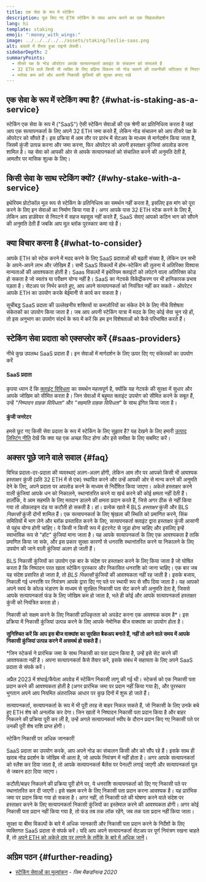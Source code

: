```yaml
---
title: एक सेवा के रूप में स्टेकिंग
description: पूल किए गए ETH स्टेकिंग के साथ आरंभ करने का एक सिंहावलोकन
lang: hi
template: staking
emoji: ":money_with_wings:"
image: ../../../../../assets/staking/leslie-saas.png
alt: बादलों में तैरता हुआ राइनो लेस्ली।
sidebarDepth: 2
summaryPoints:
  - तीसरे पक्ष के नोड ऑपरेटर आपके सत्यापनकर्ता क्लाइंट के संचालन को संभालते हैं
  - 32 ETH वाले किसी भी व्यक्ति के लिए बढ़िया विकल्प जो नोड चलाने की तकनीकी जटिलता से निपटने में सहज महसूस नहीं करता है
  - भरोसा कम करें और अपनी निकासी कुंजियों की सुरक्षा बनाए रखें
---
```


## एक सेवा के रूप में स्टेकिंग क्या है? {#what-is-staking-as-a-service}

स्टेकिंग एक सेवा के रूप में ("SaaS") ऐसी स्टेकिंग सेवाओं की एक श्रेणी का प्रतिनिधित्व करता है जहां आप एक सत्यापनकर्ता के लिए अपने 32 ETH जमा करते हैं, लेकिन नोड संचालन को आप तीसरे पक्ष के ऑपरेटर को सौंपते हैं। इस प्रक्रिया में आम तौर पर प्रारंभ में सेटअप के माध्यम से मार्गदर्शन किया जाता है, जिसमें कुंजी उत्पन्न करना और जमा करना, फिर ऑपरेटर को अपनी हस्ताक्षर कुंजियां अपलोड करना शामिल है। यह सेवा को आपकी ओर से आपके सत्यापनकर्ता को संचालित करने की अनुमति देती है, आमतौर पर मासिक शुल्क के लिए।

## किसी सेवा के साथ स्टेकिंग क्यों? {#why-stake-with-a-service}

इथेरियम प्रोटोकॉल मूल रूप से स्टेकिंग के प्रतिनिधित्व का समर्थन नहीं करता है, इसलिए इस मांग को पूरा करने के लिए इन सेवाओं का निर्माण किया गया है। अगर आपके पास 32 ETH स्टेक करने के लिए है, लेकिन आप हार्डवेयर से निपटने में सहज महसूस नहीं करते हैं, SaaS सेवाएं आपको कठिन भाग को सौंपने की अनुमति देती हैं जबकि आप मूल ब्लॉक पुरस्कार कमा रहे हैं।

<CardGrid>
  <Card title="आपका अपना सत्यापनकर्ता" emoji=":desktop_computer:" description="Deposit your own 32 ETH to activate your own set of signing keys that will participate in Ethereum consensus. Monitor your progress with dashboards to watch those ETH rewards accumulate." />    
  <Card title="आसान शुरूआत" emoji="🏁" description="Forget about hardware specs, setup, node maintenance and upgrades. SaaS providers let you outsource the hard part by uploading your own signing credentials, allowing them to run a validator on your behalf, for a small cost." />
  <Card title="अपना जोखिम सीमित करें" emoji=":shield:" description="In many cases users do not have to give up access to the keys that enable withdrawing or transferring staked funds. These are different from the signing keys, and can be stored separately to limit (but not eliminate) your risk as a staker." />
</CardGrid>

<StakingComparison page="saas" />

## क्या विचार करना है {#what-to-consider}

आपके ETH को स्टेक करने में मदद करने के लिए SaaS प्रदाताओं की बढ़ती संख्या है, लेकिन उन सभी के अपने-अपने लाभ और जोखिम हैं। सभी SaaS विकल्पों में होम-स्टेकिंग की तुलना में अतिरिक्त विश्वास मान्यताओं की आवश्यकता होती है। Saas विकल्पों में इथेरियम क्लाइंटों को लपेटने वाला अतिरिक्त कोड हो सकता है जो स्वतंत्र या परीक्षण योग्य नहीं है। SaaS का नेटवर्क विकेंद्रीकरण पर भी हानिकारक प्रभाव पड़ता है। सेटअप पर निर्भर करते हुए, आप अपने सत्यापनकर्ता को नियंत्रित नहीं कर सकते - ऑपरेटर आपके ETH का उपयोग करके बेईमानी से कार्य कर सकता है।

सूचीबद्ध SaaS प्रदाता की उल्लेखनीय शक्तियों या कमज़ोरियों का संकेत देने के लिए नीचे विशेषता संकेतकों का उपयोग किया जाता है। जब आप अपनी स्टेकिंग यात्रा में मदद के लिए कोई सेवा चुन रहे हों, तो इस अनुभाग का उपयोग संदर्भ के रूप में करें कि हम इन विशेषताओं को कैसे परिभाषित करते हैं।

<StakingConsiderations page="saas" />

## स्टेकिंग सेवा प्रदाता को एक्सप्लोर करें {#saas-providers}

नीचे कुछ उपलब्ध SaaS प्रदाता हैं। इन सेवाओं में मार्गदर्शन के लिए ऊपर दिए गए संकेतकों का उपयोग करें

<ProductDisclaimer />

#### SaaS प्रदाता

<StakingProductsCardGrid category="saas" />

कृपया ध्यान दें कि [क्लाइंट विविधता](/developers/docs/nodes-and-clients/client-diversity/) का समर्थन महत्वपूर्ण है, क्योंकि यह नेटवर्क की सुरक्षा में सुधार और आपके जोखिम को सीमित करता है। जिन सेवाओं में बहुमत क्लाइंट उपयोग को सीमित करने के सबूत हैं, उन्हें <em style="text-transform: uppercase;">"निष्पादन ग्राहक विविधता"</em> और <em style="text-transform: uppercase;">"सहमति ग्राहक विविधता"</em> के साथ इंगित किया जाता है।

#### कुंजी जनरेटर

<StakingProductsCardGrid category="keyGen" />

हमसे छूट गए किसी सेवा प्रदाता के रूप में स्टेकिंग के लिए सुझाव है? यह देखने के लिए हमारी [उत्पाद लिस्टिंग नीति](/contributing/adding-staking-products/) देखें कि क्या यह एक अच्छा फिट होगा और इसे समीक्षा के लिए सबमिट करें।

## अक्सर पूछे जाने वाले सवाल {#faq}

<ExpandableCard title="मेरी कुंजियां किसके पास हैं?" eventCategory="SaasStaking" eventName="clicked who holds my keys">
विभिन्न प्रदाता-दर-प्रदाता की व्यवस्थाएं अलग-अलग होंगी, लेकिन आम तौर पर आपको किसी भी आवश्यक हस्ताक्षर कुंजी (प्रति 32 ETH में से एक) स्थापित करने और उन्हें आपकी ओर से मान्य करने की अनुमति देने के लिए, अपने प्रदाता पर अपलोड करने के माध्यम से निर्देशित किया जाएगा। अकेले हस्ताक्षर करने वाली कुंजियां आपके धन को निकालने, स्थानांतरित करने या खर्च करने की कोई क्षमता नहीं देती हैं। हालाँकि, वे आम सहमति के लिए मतदान डालने की क्षमता प्रदान करते हैं, जिसे अगर ठीक से नहीं किया गया तो ऑफ़लाइन दंड या कटौती हो सकती है।
</ExpandableCard>

<ExpandableCard title="तो कुंजियों के दो सेट हैं?" eventCategory="SaasStaking" eventName="clicked so there are two sets of keys">
हां। प्रत्येक खाते में BLS <em>हस्ताक्षर</em> कुंजी और BLS <em>निकासी</em> कुंजी दोनों शामिल हैं। एक सत्यापनकर्ता के लिए श्रृंखला की स्थिति को प्रमाणित करने, सिंक समितियों में भाग लेने और ब्लॉक प्रस्तावित करने के लिए, सत्यापनकर्ता क्लाइंट द्वारा हस्ताक्षर कुंजी आसानी से पहुंच योग्य होनी चाहिए। ये किसी न किसी रूप में इंटरनेट से जुड़ा होना चाहिए और इसलिए इन्हें स्वाभाविक रूप से "हॉट" कुंजियां माना जाता है। यह आपके सत्यापनकर्ता के लिए एक आवश्यकता है ताकि प्रमाणित किया जा सके, और इस प्रकार सुरक्षा कारणों से धनराशि स्थानांतरित करने या निकालने के लिए उपयोग की जाने वाली कुंजियां अलग हो जाती हैं।

BLS निकासी कुंजियों का उपयोग एक बार के संदेश पर हस्ताक्षर करने के लिए किया जाता है जो घोषित करता है कि निष्पादन परत खाता स्टेकिंग पुरस्कार और निकासित धनराशि को जाना चाहिए। एक बार जब यह संदेश प्रसारित हो जाता है, तो <em>BLS निकासी</em> कुंजियों की आवश्यकता नहीं रह जाती है। इसके बजाय, निकाली गई धनराशि पर नियंत्रण आपके द्वारा दिए गए पते पर स्थायी रूप से सौंप दिया जाता है। यह आपको अपने स्वयं के कोल्ड भंडारण के माध्यम से सुरक्षित निकासी पता सेट करने की अनुमति देता है, जिससे आपके सत्यापनकर्ता फंड के लिए जोखिम कम हो जाता है, भले ही कोई और आपके सत्यापनकर्ता हस्ताक्षर कुंजी को नियंत्रित करता हो।

निकासी को सक्षम करने के लिए निकासी प्राधिकृतता को अपडेट करना एक आवश्यक कदम है\*। इस प्रक्रिया में निकासी कुंजियां उत्पन्न करने के लिए आपके नेमोनिक बीज वाक्यांश का उपयोग होता है।

<strong>सुनिश्चित करें कि आप इस बीज वाक्यांश का सुरक्षित बैकअप बनाते हैं, नहीं तो आने वाले समय में आपके निकासी कुंजियां उत्पन्न करने में असमर्थ हो सकते हैं।</strong>

\*जिन स्टेकर्स ने प्रारंभिक जमा के साथ निकासी का पता प्रदान किया है, उन्हें इसे सेट करने की आवश्यकता नहीं है। अपना सत्यापनकर्ता कैसे तैयार करें, इसके संबंध में सहायता के लिए अपने SaaS प्रदाता से संपर्क करें।
</ExpandableCard>

<ExpandableCard title="मैं निकासी कब कर सकता हूँ?" eventCategory="SaasStaking" eventName="clicked when can I withdraw">
अप्रैल 2023 में शंघाई/कैपेला अपग्रेड में स्टेकिंग निकासी लागू की गई थी। स्टेकर्स को एक निकासी पता प्रदान करने की आवश्यकता होती है (अगर प्रारंभिक जमा पर प्रदान नहीं किया गया है), और पुरस्कार भुगतान अपने आप नियमित अंतरालिक आधार पर कुछ दिनों में शुरू हो जाते हैं।

सत्यापनकर्ता, सत्यापनकर्ता के रूप में भी पूरी तरह से बाहर निकल सकते हैं, जो निकासी के लिए उनके बचे हुए ETH शेष को अनलॉक कर देगा। जिन खातों ने निष्पादन निकासी पता प्रदान किया है और बाहर निकलने की प्रक्रिया पूरी कर ली है, उन्हें अगले सत्यापनकर्ता स्वीप के दौरान प्रदान किए गए निकासी पते पर उनकी पूरी शेष राशि प्राप्त होगी।

<ButtonLink to="/staking/withdrawals/">स्टेकिंग निकासी पर अधिक जानकारी</ButtonLink>
</ExpandableCard>

<ExpandableCard title="यदि मुझे स्लैश कर दिया जाए, यानि पेनल्टी लगाई जाए, तो क्या होगा?" eventCategory="SaasStaking" eventName="clicked what happens if I get slashed">
SaaS प्रदाता का उपयोग करके, आप अपने नोड का संचालन किसी और को सौंप रहे हैं। इसके साथ ही खराब नोड प्रदर्शन के जोखिम भी आता है, जो आपके नियंत्रण में नहीं होता है। अगर आपके सत्यापनकर्ता को स्लैश कर दिया जाता है, तो आपके सत्यापनकर्ता बैलेंस पर पेनल्टी लगाई जाएगी और सत्यापनकर्ता पूल से जबरन हटा दिया जाएगा।

कटौती/बाहर निकलने की प्रक्रिया पूरी होने पर, ये धनराशि सत्यापनकर्ता को दिए गए निकासी पते पर स्थानांतरित कर दी जाएगी। इसे सक्षम करने के लिए निकासी पता प्रदान करना आवश्यक है। यह प्रारंभिक जमा पर प्रदान किया गया हो सकता है। अगर नहीं, तो निकासी पते की घोषणा करने वाले संदेश पर हस्ताक्षर करने के लिए सत्यापनकर्ता निकासी कुंजियों का इस्तेमाल करने की आवश्यकता होगी। अगर कोई निकासी पता प्रदान नहीं किया गया है, तो फंड तब तक लॉक रहेंगे, जब तक पता प्रदान नहीं किया जाता।

सुरक्षा या बीमा विकल्पों के बारे में अधिक जानकारी और निकासी पता प्रदान करने के निर्देशों के लिए व्यक्तिगत SaaS प्रदाता से संपर्क करें। यदि आप अपने सत्यापनकर्ता सेटअप पर पूर्ण नियंत्रण रखना चाहते हैं, तो <a href="/staking/solo/">अपने ETH को अकेले दांव पर लगाने के तरीके के बारे में अधिक जानें</a>।
</ExpandableCard>

## अग्रिम पठन {#further-reading}

- [स्टेकिंग सेवाओं का मूल्यांकन](https://www.attestant.io/posts/evaluating-staking-services/) - _जिम मैकडॉनल्ड 2020_
